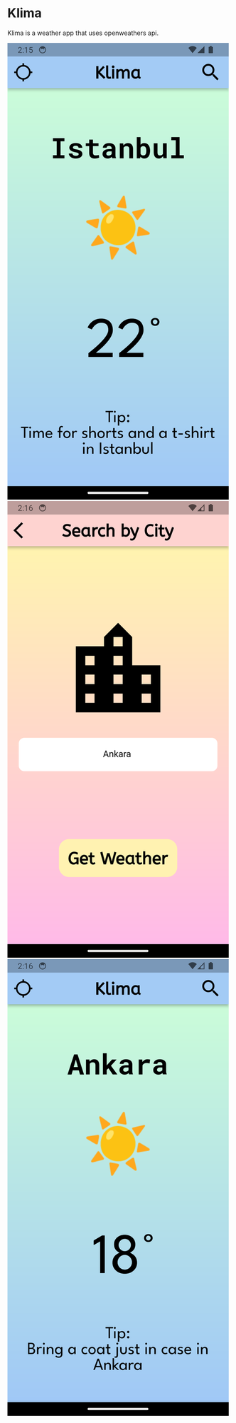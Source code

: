 # Klima  

Klima is a weather app that uses openweathers api.

![Alt text](https://github.com/HyperactiveDuck/klima_flutter_app/blob/main/landing_screen_screenshot.png?raw=true)
![Alt text](https://github.com/HyperactiveDuck/klima_flutter_app/blob/main/screen2_screenshot.png?raw=true)
![Alt text](https://github.com/HyperactiveDuck/klima_flutter_app/blob/main/screen1_screenshot.png?raw=true)
